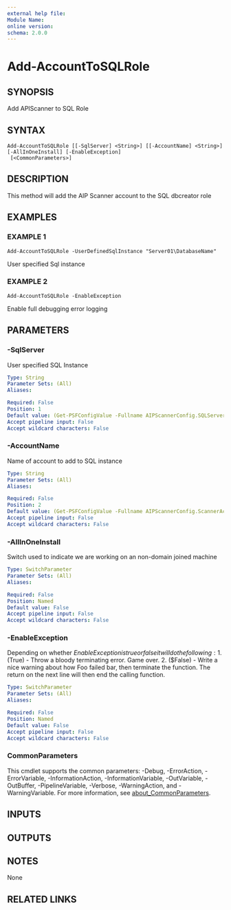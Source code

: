 ```yaml
---
external help file:
Module Name:
online version:
schema: 2.0.0
---
```


# Add-AccountToSQLRole

## SYNOPSIS
Add APIScanner to SQL Role

## SYNTAX

```
Add-AccountToSQLRole [[-SqlServer] <String>] [[-AccountName] <String>] [-AllInOneInstall] [-EnableException]
 [<CommonParameters>]
```

## DESCRIPTION
This method will add the AIP Scanner account to the SQL dbcreator role

## EXAMPLES

### EXAMPLE 1
```
Add-AccountToSQLRole -UserDefinedSqlInstance "Server01\DatabaseName"
```

User specified Sql instance

### EXAMPLE 2
```
Add-AccountToSQLRole -EnableException
```

Enable full debugging error logging

## PARAMETERS

### -SqlServer
User specified SQL Instance

```yaml
Type: String
Parameter Sets: (All)
Aliases:

Required: False
Position: 1
Default value: (Get-PSFConfigValue -Fullname AIPScannerConfig.SQLServer)
Accept pipeline input: False
Accept wildcard characters: False
```

### -AccountName
Name of account to add to SQL instance

```yaml
Type: String
Parameter Sets: (All)
Aliases:

Required: False
Position: 2
Default value: (Get-PSFConfigValue -Fullname AIPScannerConfig.ScannerAccountName)
Accept pipeline input: False
Accept wildcard characters: False
```

### -AllInOneInstall
Switch used to indicate we are working on an non-domain joined machine

```yaml
Type: SwitchParameter
Parameter Sets: (All)
Aliases:

Required: False
Position: Named
Default value: False
Accept pipeline input: False
Accept wildcard characters: False
```

### -EnableException
Depending on whether $EnableException is true or false it will do the following:
    1.
($True) - Throw a bloody terminating error.
Game over.
    2.
($False) - Write a nice warning about how Foo failed bar, then terminate the function.
The return on the next line will then end the calling function.

```yaml
Type: SwitchParameter
Parameter Sets: (All)
Aliases:

Required: False
Position: Named
Default value: False
Accept pipeline input: False
Accept wildcard characters: False
```

### CommonParameters
This cmdlet supports the common parameters: -Debug, -ErrorAction, -ErrorVariable, -InformationAction, -InformationVariable, -OutVariable, -OutBuffer, -PipelineVariable, -Verbose, -WarningAction, and -WarningVariable. For more information, see [about_CommonParameters](http://go.microsoft.com/fwlink/?LinkID=113216).

## INPUTS

## OUTPUTS

## NOTES
None

## RELATED LINKS
